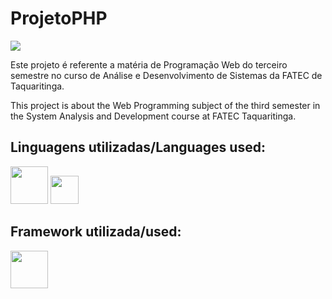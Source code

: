 # ProjetoPHP
<img src="http://img.shields.io/static/v1?label=STATUS&message=EM%20DESENVOLVIMENTO&color=GREEN&style=for-the-badge"/>

<p> Este projeto é referente a matéria de Programação Web do terceiro semestre no curso de Análise e Desenvolvimento de Sistemas da FATEC de Taquaritinga. </p>
<p>This project is about the Web Programming subject of the third semester in the System Analysis and Development course at FATEC Taquaritinga. </p>

## Linguagens utilizadas/Languages used: 

<img src="https://cdn.jsdelivr.net/gh/devicons/devicon/icons/php/php-original.svg" width="60" height="60"/>  <img src="https://cdn.jsdelivr.net/gh/devicons/devicon/icons/javascript/javascript-original.svg" width="45" height="45"/>

## Framework utilizada/used: 

<img src="https://cdn.jsdelivr.net/gh/devicons/devicon/icons/bootstrap/bootstrap-original-wordmark.svg" width="60" height="60"/>

